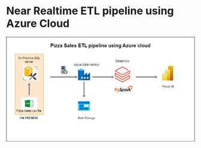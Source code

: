 # Near Realtime ETL pipeline using Azure Cloud
![alt text](https://github.com/mihirajgaonkar/pizza_sales_etl/blob/main/diagram.drawio.png?raw=true)
